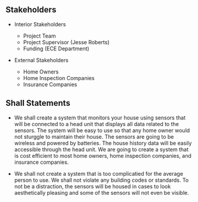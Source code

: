 ## Stakeholders
  - Interior Stakeholders
    - Project Team
    - Project Supervisor (Jesse Roberts)
    - Funding (ECE Department)

  - External Stakeholders
    - Home Owners
    - Home Inspection Companies
    - Insurance Companies

## Shall Statements

  - We shall create a system that monitors your house using sensors that will be connected to a head unit that displays all data related to the sensors. The system will be easy to use so that any home owner would not sturggle
to maintain their house. The sensors are going to be wireless and powered by batteries. The house history data will be easily accessible through the head unit.  We are going to create a system that is cost efficient to most home owners, home inspection companies, and insurance companies.

  - We shall not create a system that is too complicatied for the average person to use. We shall not violate any building codes or standards. To not be a distraction, the sensors will be housed in cases to look aesthetically pleasing and some of the sensors will not even be visible. 

